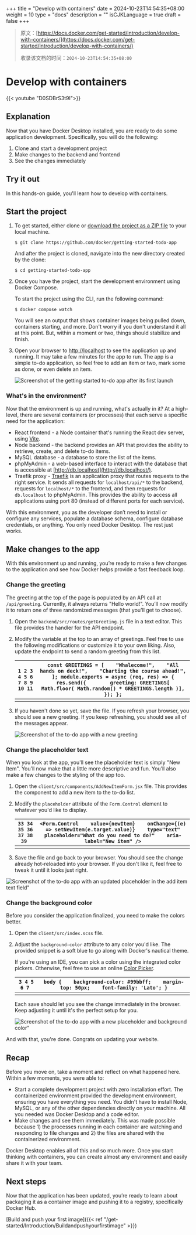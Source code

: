 +++
title = "Develop with containers"
date = 2024-10-23T14:54:35+08:00
weight = 10
type = "docs"
description = ""
isCJKLanguage = true
draft = false
+++

> 原文：[https://docs.docker.com/get-started/introduction/develop-with-containers/](https://docs.docker.com/get-started/introduction/develop-with-containers/)
>
> 收录该文档的时间：`2024-10-23T14:54:35+08:00`

# Develop with containers

{{< youtube "D0SDBrS3t9I">}}

## Explanation

Now that you have Docker Desktop installed, you are ready to do some application development. Specifically, you will do the following:

1. Clone and start a development project
2. Make changes to the backend and frontend
3. See the changes immediately

## Try it out

In this hands-on guide, you'll learn how to develop with containers.

## Start the project

1. To get started, either clone or [download the project as a ZIP file](https://github.com/docker/getting-started-todo-app/archive/refs/heads/main.zip) to your local machine.

   

   ```console
   $ git clone https://github.com/docker/getting-started-todo-app
   ```

   And after the project is cloned, navigate into the new directory created by the clone:

   

   ```console
   $ cd getting-started-todo-app
   ```

2. Once you have the project, start the development environment using Docker Compose.

   To start the project using the CLI, run the following command:

   

   ```console
   $ docker compose watch
   ```

   You will see an output that shows container images being pulled down, containers starting, and more. Don't worry if you don't understand it all at this point. But, within a moment or two, things should stabilize and finish.

3. Open your browser to [http://localhost](http://localhost/) to see the application up and running. It may take a few minutes for the app to run. The app is a simple to-do application, so feel free to add an item or two, mark some as done, or even delete an item.

   ![Screenshot of the getting started to-do app after its first launch](Developwithcontainers_img/develop-getting-started-app-first-launch.webp)

### What's in the environment?

Now that the environment is up and running, what's actually in it? At a high-level, there are several containers (or processes) that each serve a specific need for the application:

- React frontend - a Node container that's running the React dev server, using [Vite](https://vitejs.dev/).
- Node backend - the backend provides an API that provides the ability to retrieve, create, and delete to-do items.
- MySQL database - a database to store the list of the items.
- phpMyAdmin - a web-based interface to interact with the database that is accessible at [http://db.localhost](http://db.localhost/).
- Traefik proxy - [Traefik](https://traefik.io/traefik/) is an application proxy that routes requests to the right service. It sends all requests for `localhost/api/*` to the backend, requests for `localhost/*` to the frontend, and then requests for `db.localhost` to phpMyAdmin. This provides the ability to access all applications using port 80 (instead of different ports for each service).

With this environment, you as the developer don’t need to install or configure any services, populate a database schema, configure database credentials, or anything. You only need Docker Desktop. The rest just works.

## Make changes to the app

With this environment up and running, you’re ready to make a few changes to the application and see how Docker helps provide a fast feedback loop.

### Change the greeting

The greeting at the top of the page is populated by an API call at `/api/greeting`. Currently, it always returns "Hello world!". You’ll now modify it to return one of three randomized messages (that you'll get to choose).

1. Open the `backend/src/routes/getGreeting.js` file in a text editor. This file provides the handler for the API endpoint.

2. Modify the variable at the top to an array of greetings. Feel free to use the following modifications or customize it to your own liking. Also, update the endpoint to send a random greeting from this list.

   

   | ` 1 2 3 4 5 6 7 8 9 10 11 ` | `const GREETINGS = [    "Whalecome!",    "All hands on deck!",    "Charting the course ahead!", ]; module.exports = async (req, res) => {    res.send({        greeting: GREETINGS[ Math.floor( Math.random() * GREETINGS.length )],    }); };` |
   | --------------------------- | ------------------------------------------------------------ |
   |                             |                                                              |

3. If you haven't done so yet, save the file. If you refresh your browser, you should see a new greeting. If you keep refreshing, you should see all of the messages appear.

   ![Screenshot of the to-do app with a new greeting](Developwithcontainers_img/develop-app-with-greetings.webp)

### Change the placeholder text

When you look at the app, you'll see the placeholder text is simply "New Item". You’ll now make that a little more descriptive and fun. You’ll also make a few changes to the styling of the app too.

1. Open the `client/src/components/AddNewItemForm.jsx` file. This provides the component to add a new item to the to-do list.

2. Modify the `placeholder` attribute of the `Form.Control` element to whatever you'd like to display.

   

   | `33 34 35 36 37 38 39 ` | `<Form.Control    value={newItem}    onChange={(e) => setNewItem(e.target.value)}    type="text"    placeholder="What do you need to do?"    aria-label="New item" />` |
   | ----------------------- | ------------------------------------------------------------ |
   |                         |                                                              |

3. Save the file and go back to your browser. You should see the change already hot-reloaded into your browser. If you don't like it, feel free to tweak it until it looks just right.

![Screenshot of the to-do app with an updated placeholder in the add item text field"](Developwithcontainers_img/develop-app-with-updated-placeholder.webp)

### Change the background color

Before you consider the application finalized, you need to make the colors better.

1. Open the `client/src/index.scss` file.

2. Adjust the `background-color` attribute to any color you'd like. The provided snippet is a soft blue to go along with Docker's nautical theme.

   If you're using an IDE, you can pick a color using the integrated color pickers. Otherwise, feel free to use an online [Color Picker](https://www.w3schools.com/colors/colors_picker.asp).

   

   | `3 4 5 6 7 ` | `body {    background-color: #99bbff;    margin-top: 50px;    font-family: 'Lato'; }` |
   | ------------ | ------------------------------------------------------------ |
   |              |                                                              |

   Each save should let you see the change immediately in the browser. Keep adjusting it until it's the perfect setup for you.

   ![Screenshot of the to-do app with a new placeholder and background color"](Developwithcontainers_img/develop-app-with-updated-client.webp)

And with that, you're done. Congrats on updating your website.

## Recap

Before you move on, take a moment and reflect on what happened here. Within a few moments, you were able to:

- Start a complete development project with zero installation effort. The containerized environment provided the development environment, ensuring you have everything you need. You didn't have to install Node, MySQL, or any of the other dependencies directly on your machine. All you needed was Docker Desktop and a code editor.
- Make changes and see them immediately. This was made possible because 1) the processes running in each container are watching and responding to file changes and 2) the files are shared with the containerized environment.

Docker Desktop enables all of this and so much more. Once you start thinking with containers, you can create almost any environment and easily share it with your team.

## Next steps

Now that the application has been updated, you’re ready to learn about packaging it as a container image and pushing it to a registry, specifically Docker Hub.

[Build and push your first image]({{< ref "/get-started/Introduction/Buildandpushyourfirstimage" >}})

